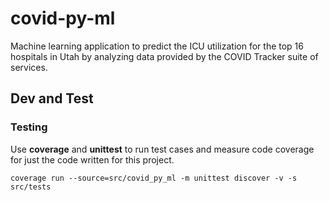 # covid-py-ml

Machine learning application to predict the ICU utilization for the top 16 hospitals in Utah by analyzing data provided by the COVID Tracker suite of services.


## Dev and Test

### Testing

Use __coverage__ and __unittest__ to run test cases and measure code coverage for just the code written for this project.  

`coverage run --source=src/covid_py_ml -m unittest discover -v -s src/tests`
